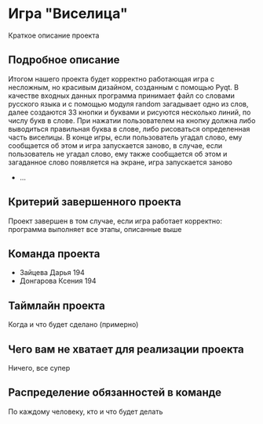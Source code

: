 # Игра "Виселица"

Краткое описание проекта

## Подробное описание
Итогом нашего проекта будет корректно работающая игра с несложным, но красивым дизайном, созданным с помощью Pyqt. 
В качестве входных данных программа принимает файл со словами русского языка и с помощью модуля random загадывает одно из слов, далее создаются 33 кнопки и буквами и рисуются несколько линий, по числу букв в слове. При нажатии пользователем на кнопку должна либо выводиться правильная буква в слове, либо рисоваться определенная часть виселицы. В конце игры, если пользователь угадал слово, ему сообщается об этом и игра запускается заново, в случае, если пользователь не угадал слово, ему также сообщается об этом и загаданное слово появляется на экране, игра запускается заново
- ...

## Критерий завершенного проекта

Проект завершен в том случае, если игра работает корректно: программа выполняет все этапы, описанные выше 

## Команда проекта

- Зайцева Дарья 194
- Донгарова Ксения 194

## Таймлайн проекта

Когда и что будет сделано (примерно)

## Чего вам не хватает для реализации проекта
 Ничего, все супер

## Распределение обязанностей в команде

По каждому человеку, кто и что будет делать
